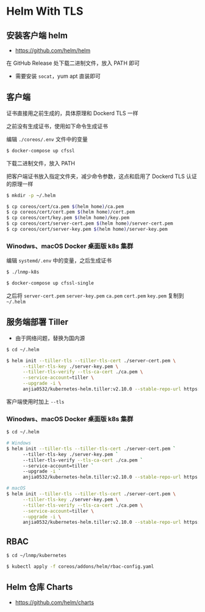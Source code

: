 # Helm With TLS

## 安装客户端 helm

* https://github.com/helm/helm

在 GitHub Release 处下载二进制文件，放入 PATH 即可

* 需要安装 `socat`，yum apt 直装即可

## 客户端

证书直接用之前生成的，具体原理和 Dockerd TLS 一样

之前没有生成证书，使用如下命令生成证书

编辑 `./coreos/.env` 文件中的变量

```bash
$ docker-compose up cfssl
```

下载二进制文件，放入 PATH

把客户端证书放入指定文件夹，减少命令参数，这点和启用了 Dockerd TLS 认证的原理一样

```bash
$ mkdir -p ~/.helm

$ cp coreos/cert/ca.pem $(helm home)/ca.pem
$ cp coreos/cert/cert.pem $(helm home)/cert.pem
$ cp coreos/cert/key.pem $(helm home)/key.pem
$ cp coreos/cert/server-cert.pem $(helm home)/server-cert.pem
$ cp coreos/cert/server-key.pem $(helm home)/server-key.pem
```

### Winodws、macOS Docker 桌面版 k8s 集群

编辑 `systemd/.env` 中的变量，之后生成证书

```bash
$ ./lnmp-k8s

$ docker-compose up cfssl-single
```

之后将 `server-cert.pem` `server-key.pem` `ca.pem` `cert.pem` `key.pem` 复制到 `~/.helm`

## 服务端部署 Tiller

* 由于网络问题，替换为国内源

```bash
$ cd ~/.helm

$ helm init --tiller-tls --tiller-tls-cert ./server-cert.pem \
      --tiller-tls-key ./server-key.pem \
      --tiller-tls-verify --tls-ca-cert ./ca.pem \
      --service-account=tiller \
      --upgrade -i \
      anjia0532/kubernetes-helm.tiller:v2.10.0 --stable-repo-url https://kubernetes.oss-cn-hangzhou.aliyuncs.com/charts
```

客户端使用时加上 `--tls`

### Winodws、macOS Docker 桌面版 k8s 集群

```bash
$ cd ~/.helm

# Windows
$ helm init --tiller-tls --tiller-tls-cert ./server-cert.pem `
      --tiller-tls-key ./server-key.pem `
      --tiller-tls-verify --tls-ca-cert ./ca.pem `
      --service-account=tiller `
      --upgrade -i `
      anjia0532/kubernetes-helm.tiller:v2.10.0 --stable-repo-url https://kubernetes.oss-cn-hangzhou.aliyuncs.com/charts

# macOS
$ helm init --tiller-tls --tiller-tls-cert ./server-cert.pem \
      --tiller-tls-key ./server-key.pem \
      --tiller-tls-verify --tls-ca-cert ./ca.pem \
      --service-account=tiller \
      --upgrade -i \
      anjia0532/kubernetes-helm.tiller:v2.10.0 --stable-repo-url https://kubernetes.oss-cn-hangzhou.aliyuncs.com/charts

```

## RBAC

```bash
$ cd ~/lnmp/kubernetes

$ kubectl apply -f coreos/addons/helm/rbac-config.yaml
```

## Helm 仓库 Charts

* https://github.com/helm/charts
